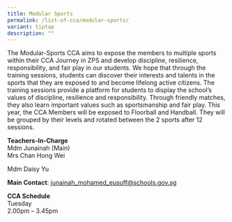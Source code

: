 ```yaml
---
title: Modular Sports
permalink: /list-of-cca/modular-sports/
variant: tiptap
description: ""
---
```

<p>The Modular-Sports CCA aims to expose the members to multiple sports within
their CCA Journey in ZPS and develop discipline, resilience, responsibility,
and fair play in our students. We hope that through the training sessions,
students can discover their interests and talents in the sports that they
are exposed to and become lifelong active citizens. The training sessions
provide a platform for students to display the school’s values of discipline,
resilience and responsibility. Through friendly matches, they also learn
important values such as sportsmanship and fair play. This year, the CCA
Members will be exposed to Floorball and Handball. They will be grouped
by their levels and rotated between the 2 sports after 12 sessions.</p>
<p><strong>Teachers-In-Charge</strong>
<br>Mdm Junainah (Main)
<br>Mrs Chan Hong Wei</p>
<p>Mdm Daisy Yu
<br>
</p>
<p><strong>Main Contact</strong>: <a href="junainah_mohamed_eusuff@schools.gov.sg" rel="noopener noreferrer nofollow" target="_blank">junainah_mohamed_eusuff@schools.gov.sg</a>
</p>
<p><strong>CCA Schedule</strong>
<br>Tuesday
<br>2.00pm – 3.45pm</p>